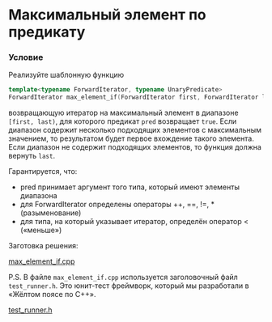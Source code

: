 # Максимальный элемент по предикату

### Условие

Реализуйте шаблонную функцию 
```c++
template<typename ForwardIterator, typename UnaryPredicate>
ForwardIterator max_element_if(ForwardIterator first, ForwardIterator last, UnaryPredicate pred);
```
возвращающую итератор на максимальный элемент в диапазоне `[first, last)`, для которого предикат `pred` возвращает `true`. Если диапазон содержит несколько подходящих элементов с максимальным значением, то результатом будет первое вхождение такого элемента. Если диапазон не содержит подходящих элементов, то функция должна вернуть `last`.  

Гарантируется, что:

* pred принимает аргумент того типа, который имеют элементы диапазона
* для ForwardIterator определены операторы ++, ==, !=, * (разыменование)
* для типа, на который указывает итератор, определён оператор < («меньше»)

Заготовка решения:

[max_element_if.cpp](max_element_if.cpp)


P.S. В файле `max_element_if.cpp` используется заголовочный файл `test_runner.h`. Это юнит-тест фреймворк, который мы разработали в «Жёлтом поясе по C++».

[test_runner.h](test_runner.h)







